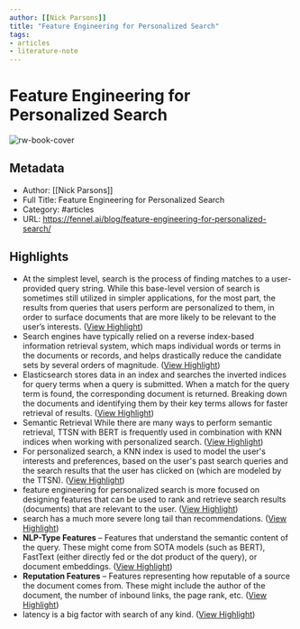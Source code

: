 ```yaml
---
author: [[Nick Parsons]]
title: "Feature Engineering for Personalized Search"
tags: 
- articles
- literature-note
---
```

# Feature Engineering for Personalized Search

![rw-book-cover](https://fennel.ai/blog/favicon.png)

## Metadata
- Author: [[Nick Parsons]]
- Full Title: Feature Engineering for Personalized Search
- Category: #articles
- URL: https://fennel.ai/blog/feature-engineering-for-personalized-search/

## Highlights
- At the simplest level, search is the process of finding matches to a user-provided query string. While this base-level version of search is sometimes still utilized in simpler applications, for the most part, the results from queries that users perform are personalized to them, in order to surface documents that are more likely to be relevant to the user’s interests. ([View Highlight](https://read.readwise.io/read/01gr7cmdy4k6dpj27gwt3e45kq))
- Search engines have typically relied on a reverse index-based information retrieval system, which maps individual words or terms in the documents or records, and helps drastically reduce the candidate sets by several orders of magnitude. ([View Highlight](https://read.readwise.io/read/01gr7f85n2q72jjtpvkn0w62qs))
- Elasticsearch stores data in an index and searches the inverted indices for query terms when a query is submitted. When a match for the query term is found, the corresponding document is returned. Breaking down the documents and identifying them by their key terms allows for faster retrieval of results. ([View Highlight](https://read.readwise.io/read/01gr7f8m2p7yytwzctc25xq2ax))
- Semantic Retrieval
  While there are many ways to perform semantic retrieval, TTSN with BERT is frequently used in combination with KNN indices when working with personalized search. ([View Highlight](https://read.readwise.io/read/01gr7ck3qah9qmzhb659nm4d0n))
- For personalized search, a KNN index is used to model the user's interests and preferences, based on the user's past search queries and the search results that the user has clicked on (which are modeled by the TTSN). ([View Highlight](https://read.readwise.io/read/01gr7f9era9np34s44fsc2v85z))
- feature engineering for personalized search is more focused on designing features that can be used to rank and retrieve search results (documents) that are relevant to the user. ([View Highlight](https://read.readwise.io/read/01gr7fbgezpqmdyfgddpdqef8b))
- search has a much more severe long tail than recommendations. ([View Highlight](https://read.readwise.io/read/01gr7fd1xppyj70x3jx7bxhga6))
- **NLP-Type Features** – Features that understand the semantic content of the query. These might come from SOTA models (such as BERT), FastText (either directly fed or the dot product of the query), or document embeddings. ([View Highlight](https://read.readwise.io/read/01gr7ffbr0dj2djt02txn4tnjb))
- **Reputation Features** – Features representing how reputable of a source the document comes from. These might include the author of the document, the number of inbound links, the page rank, etc. ([View Highlight](https://read.readwise.io/read/01gr7fg9heahybz352cdqbmb84))
- latency is a big factor with search of any kind. ([View Highlight](https://read.readwise.io/read/01gr7fh5cp49rsrx0kjkr2erg2))

